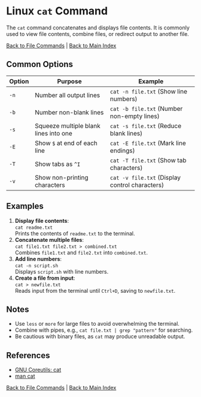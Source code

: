 # Linux `cat` Command

The `cat` command concatenates and displays file contents. It is commonly used to view file contents, combine files, or redirect output to another file.

[Back to File Commands](../file.md) | [Back to Main Index](../../README.md)

## Common Options

| Option | Purpose | Example |
|--------|---------|---------|
| `-n` | Number all output lines | `cat -n file.txt` (Show line numbers) |
| `-b` | Number non-blank lines | `cat -b file.txt` (Number non-empty lines) |
| `-s` | Squeeze multiple blank lines into one | `cat -s file.txt` (Reduce blank lines) |
| `-E` | Show `$` at end of each line | `cat -E file.txt` (Mark line endings) |
| `-T` | Show tabs as `^I` | `cat -T file.txt` (Show tab characters) |
| `-v` | Show non-printing characters | `cat -v file.txt` (Display control characters) |

## Examples
1. **Display file contents**:  
   `cat readme.txt`  
   Prints the contents of `readme.txt` to the terminal.
2. **Concatenate multiple files**:  
   `cat file1.txt file2.txt > combined.txt`  
   Combines `file1.txt` and `file2.txt` into `combined.txt`.
3. **Add line numbers**:  
   `cat -n script.sh`  
   Displays `script.sh` with line numbers.
4. **Create a file from input**:  
   `cat > newfile.txt`  
   Reads input from the terminal until `Ctrl+D`, saving to `newfile.txt`.

## Notes
- Use `less` or `more` for large files to avoid overwhelming the terminal.
- Combine with pipes, e.g., `cat file.txt | grep "pattern"` for searching.
- Be cautious with binary files, as `cat` may produce unreadable output.

## References
- [GNU Coreutils: cat](https://www.gnu.org/software/coreutils/manual/html_node/cat-invocation.html)
- [man cat](https://man7.org/linux/man-pages/man1/cat.1.html)

[Back to File Commands](../file.md) | [Back to Main Index](../../README.md)
